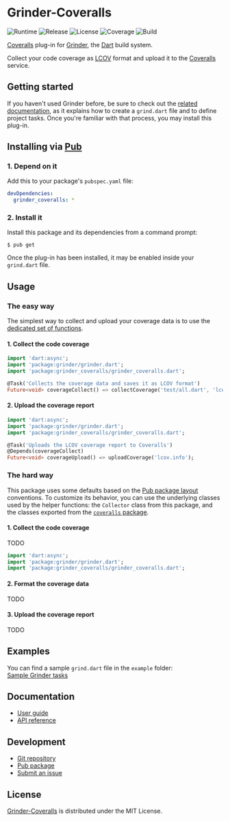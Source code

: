 # Grinder-Coveralls
![Runtime](https://img.shields.io/badge/dart-%3E%3D2.2-brightgreen.svg) ![Release](https://img.shields.io/pub/v/grinder_coveralls.svg) ![License](https://img.shields.io/badge/license-MIT-blue.svg) ![Coverage](https://coveralls.io/repos/github/cedx/grinder-coveralls/badge.svg) ![Build](https://travis-ci.com/cedx/grinder-coveralls.svg)

[Coveralls](https://coveralls.io) plug-in for [Grinder](https://google.github.io/grinder.dart), the [Dart](https://www.dartlang.org) build system.

Collect your code coverage as [LCOV](http://ltp.sourceforge.net/coverage/lcov.php) format and upload it to the [Coveralls](https://coveralls.io) service.




## Getting started
If you haven't used Grinder before, be sure to check out the [related documentation](https://google.github.io/grinder.dart), as it explains how to create a `grind.dart` file and to define project tasks. Once you're familiar with that process, you may install this plug-in.

## Installing via [Pub](https://pub.dartlang.org)

### 1. Depend on it
Add this to your package's `pubspec.yaml` file:

```yaml
devDpendencies:
  grinder_coveralls: *
```

### 2. Install it
Install this package and its dependencies from a command prompt:

```shell
$ pub get
```

Once the plug-in has been installed, it may be enabled inside your `grind.dart` file.

## Usage

### The easy way
The simplest way to collect and upload your coverage data is to use the [dedicated set of functions](https://github.com/cedx/grinder-coveralls/blob/master/lib/grinder_coveralls.dart).

#### 1. Collect the code coverage

```dart
import 'dart:async';
import 'package:grinder/grinder.dart';
import 'package:grinder_coveralls/grinder_coveralls.dart';

@Task('Collects the coverage data and saves it as LCOV format')
Future<void> coverageCollect() => collectCoverage('test/all.dart', 'lcov.info');
```

#### 2. Upload the coverage report

```dart
import 'dart:async';
import 'package:grinder/grinder.dart';
import 'package:grinder_coveralls/grinder_coveralls.dart';

@Task('Uploads the LCOV coverage report to Coveralls')
@Depends(coverageCollect)
Future<void> coverageUpload() => uploadCoverage('lcov.info');
```

### The hard way
This package uses some defaults based on the [Pub package layout](https://www.dartlang.org/tools/pub/package-layout) conventions.
To customize its behavior, you can use the underlying classes used by the helper functions: the `Collector` class from this package, and the classes exported from the [`coveralls` package](https://pub.dartlang.org/packages/coveralls).

#### 1. Collect the code coverage
TODO

```dart
import 'dart:async';
import 'package:grinder/grinder.dart';
import 'package:grinder_coveralls/grinder_coveralls.dart';
```

#### 2. Format the coverage data
TODO

#### 3. Upload the coverage report
TODO

## Examples
You can find a sample `grind.dart` file in the `example` folder:  
[Sample Grinder tasks](https://github.com/cedx/grinder-coveralls/blob/master/example/grind.dart)





## Documentation
- [User guide](https://dev.belin.io/grinder-coveralls)
- [API reference](https://dev.belin.io/grinder-coveralls/api)

## Development
- [Git repository](https://github.com/cedx/grinder-coveralls)
- [Pub package](https://pub.dartlang.org/packages/grinder_coveralls)
- [Submit an issue](https://github.com/cedx/grinder-coveralls/issues)

## License
[Grinder-Coveralls](https://dev.belin.io/grinder-coveralls) is distributed under the MIT License.
